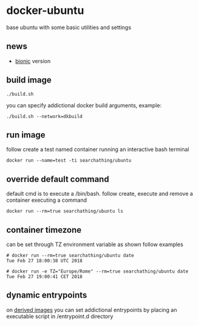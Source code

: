 # docker-ubuntu

base ubuntu with some basic utilities and settings

## news

- [bionic](https://github.com/devel0/docker-ubuntu/tree/bionic) version

## build image

```
./build.sh
```

you can specify addictional docker build arguments, example:

```
./build.sh --network=dkbuild
```

## run image

follow create a test named container running an interactive bash terminal

```
docker run --name=test -ti searchathing/ubuntu
```

## override default command

default cmd is to execute a /bin/bash.
follow create, execute and remove a container executing a command

```
docker run --rm=true searchathing/ubuntu ls
```

## container timezone

can be set through TZ environment variable as shown follow examples

```
# docker run --rm=true searchathing/ubuntu date
Tue Feb 27 18:00:38 UTC 2018

# docker run -e TZ="Europe/Rome" --rm=true searchathing/ubuntu date
Tue Feb 27 19:00:41 CET 2018
```

## dynamic entrypoints

on [derived images](https://github.com/devel0/docker-rdp/blob/75b0fd9a84cdef4a7c4e51dda318fc31de959ac5/Dockerfile#L5) you can set addictional entrypoints by placing an executable script in /entrypoint.d directory
